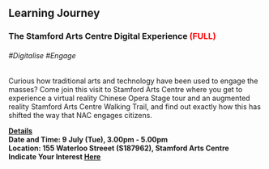 <!-- ---
title: 'Learning Festival 1-19 July 2019'
permalink: /events/learning-journeys/event-details/LJ_SACDigitalExperience
breadcrumb: 'Learning Journey'

--- -->


## Learning Journey
### The Stamford Arts Centre Digital Experience <font color="red"> (FULL) </font>

###### _#Digitalise #Engage_

Curious how traditional arts and technology have been used to engage the masses? Come join this visit to Stamford Arts Centre where you get to experience a virtual reality Chinese Opera Stage tour and an augmented reality Stamford Arts Centre Walking Trail, and find out exactly how this has shifted the way that NAC engages citizens.

<b><u>Details</u><br>
**Date and Time: 9 July (Tue), 3.00pm - 5.00pm** <br>
**Location: 155 Waterloo Streeet (S187962), Stamford Arts Centre** <br>
**Indicate Your Interest [Here](https://www.eventbrite.sg/e/the-stamford-arts-centre-digital-experience-tickets-62426769147)** 

